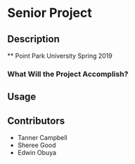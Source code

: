 # Senior Project

## Description
** Point Park University Spring 2019

### What Will the Project Accomplish?

## Usage</h1> </center>

## Contributors
* Tanner Campbell
* Sheree Good
* Edwin Obuya